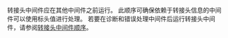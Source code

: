 转接头中间件应在其他中间件之前运行。 此顺序可确保依赖于转接头信息的中间件可以使用标头值进行处理。 若要在诊断和错误处理中间件后运行转接头中间件，请参阅[转接头中间件顺序](xref:host-and-deploy/proxy-load-balancer#fhmo)。